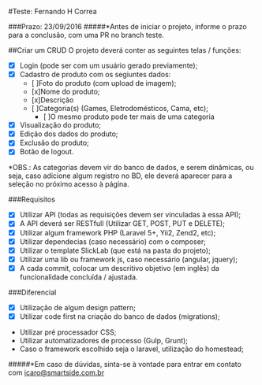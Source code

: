 #Teste: Fernando H Correa

###Prazo: 23/09/2016
#####*Antes de iniciar o projeto, informe o prazo para a conclusão, com uma PR no branch teste.

##Criar um CRUD
O projeto deverá conter as seguintes telas / funções:

- [x] Login (pode ser com um usuário gerado previamente);
- [x] Cadastro de produto com os segiuntes dados:
    - [ ]Foto do produto (com upload de imagem);
    - [x]Nome do produto;
    - [x]Descrição
    - [ ]Categoria(s) (Games, Eletrodomésticos, Cama, etc);
        - [ ]O mesmo produto pode ter mais de uma categoria
- [x] Visualização do produto;
- [x] Edição dos dados do produto;
- [x] Exclusão do produto;
- [x] Botão de logout.

*OBS.: As categorias devem vir do banco de dados, e serem dinâmicas, ou seja, caso adicione algum registro no BD, ele deverá aparecer para a seleção no próximo acesso à página.

###Requisitos
- [x] Utilizar API (todas as requisições devem ser vinculadas à essa API);
- [x] A API deverá ser RESTfull (Utilizar GET, POST, PUT e DELETE);
- [x] Utilizar algum framework PHP (Laravel 5+, Yii2, Zend2, etc);
- [x] Utilizar dependecias (caso necessário) com o composer;
- [x] Utilizar o template SlickLab (que está na pasta do projeto);
- [x] Utilizar uma lib ou framework js, caso necessário (angular, jquery);
- [x] A cada commit, colocar um descritivo objetivo (em inglês) da funcionalidade concluída / ajustada.

###Diferencial
- [x] Utilização de algum design pattern;
- [x] Utilizar code first na criação do banco de dados (migrations);
- Utilizar pré processador CSS;
- Utilizar automatizadores de processo (Gulp, Grunt);
- Caso o framework escolhido seja o laravel, utilização do homestead;


#####*Em caso de dúvidas, sinta-se à vontade para entrar em contato com [icaro@smartside.com.br](icaro@smartside.com.br)
